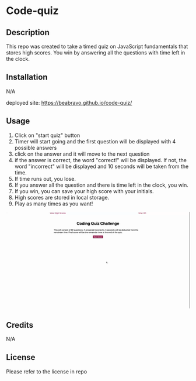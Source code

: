 # Code-quiz

## Description

This repo was created to take a timed quiz on JavaScript fundamentals that stores high scores. You win by answering all the questions with time left in the clock.

## Installation

N/A

deployed site: https://beabravo.github.io/code-quiz/

## Usage

1. Click on "start quiz" button
2. Timer will start going and the first question will be displayed with 4 possible answers
3. click on the answer and it will move to the next question
4. if the answer is correct, the word "correct!" will be displayed. If not, the word "incorrect" will be displayed and 10 seconds will be taken from the time.
5. If time runs out, you lose.
6. If you answer all the question and there is time left in the clock, you win.
7. If you win, you can save your high score with your initials.
8. High scores are stored in local storage.
9. Play as many times as you want!

![screen grab](./assests/images/Code%20Quiz.gif)

## Credits

N/A

## License

Please refer to the license in repo
